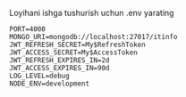Loyihani ishga tushurish uchun .env yarating



```
PORT=4000
MONGO_URI=mongodb://localhost:27017/itinfo
JWT_REFRESH_SECRET=My$RefreshToken
JWT_ACCESS_SECRET=My$AccessToken
JWT_REFRESH_EXPIRES_IN=2d
JWT_ACCESS_EXPIRES_IN=90d
LOG_LEVEL=debug
NODE_ENV=development
```
